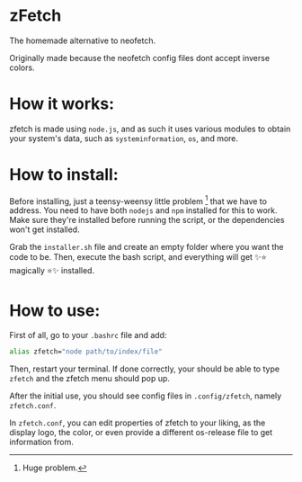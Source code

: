 # zFetch
The homemade alternative to neofetch.

Originally made because the neofetch config files dont accept inverse colors.

# How it works:
zfetch is made using ``node.js``, and as such it uses various modules to obtain your system's data, such as ``systeminformation``, ``os``, and more.

# How to install:
Before installing, just a teensy-weensy little problem [^1] that we have to address. You need to have both ``nodejs`` and ``npm`` installed for this to work. Make sure they're installed before running the script, or the dependencies won't get installed.

Grab the ``installer.sh`` file and create an empty folder where you want the code to be. Then, execute the bash script, and everything will get ✨⭐ magically ⭐✨ installed. 

[^1]: Huge problem.

# How to use:
First of all, go to your
``.bashrc`` file and add:
```bash
alias zfetch="node path/to/index/file"
```
Then, restart your terminal. If done correctly, your should be able to type ``zfetch`` and the zfetch menu should pop up.

After the initial use, you should see config files in ``.config/zfetch``, namely ``zfetch.conf``.

In ``zfetch.conf``, you can edit properties of zfetch to your liking, as the display logo, the color, or even provide a different os-release file to get information from.
